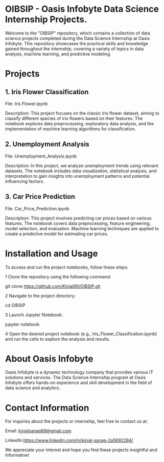 # OIBSIP - Oasis Infobyte Data Science Internship Projects.
Welcome to the "OIBSIP" repository, which contains a collection of data science projects completed during the Data Science Internship at Oasis Infobyte. This repository showcases the practical skills and knowledge gained throughout the internship, covering a variety of topics in data analysis, machine learning, and predictive modeling.
# Projects
## 1. Iris Flower Classification
File: Iris Flower.ipynb

Description: This project focuses on the classic Iris flower dataset, aiming to classify different species of iris flowers based on their features. The notebook explores data preprocessing, exploratory data analysis, and the implementation of machine learning algorithms for classification.
## 2. Unemployment Analysis
File: Unemployment_Analysis.ipynb

Description: In this project, we analyze unemployment trends using relevant datasets. The notebook includes data visualization, statistical analysis, and interpretation to gain insights into unemployment patterns and potential influencing factors.
## 3. Car Price Prediction
File: Car_Price_Prediction.ipynb

Description: This project involves predicting car prices based on various features. The notebook covers data preprocessing, feature engineering, model selection, and evaluation. Machine learning techniques are applied to create a predictive model for estimating car prices.
# Installation and Usage
To access and run the project notebooks, follow these steps:

1 Clone the repository using the following command:

git clone https://github.com/Kinjallllll/OIBSIP.git

2 Navigate to the project directory:

cd OIBSIP

3 Launch Jupyter Notebook:

jupyter notebook

4 Open the desired project notebook (e.g., Iris_Flower_Classification.ipynb) and run the cells to explore the analysis and results.

# About Oasis Infobyte
Oasis Infobyte is a dynamic technology company that provides various IT solutions and services. The Data Science Internship program at Oasis Infobyte offers hands-on experience and skill development in the field of data science and analytics.

# Contact Information
For inquiries about the projects or internship, feel free to contact us at:

Email: kinjalsanap69@gmail.com

LinkedIn:https://www.linkedin.com/in/kinjal-sanap-2a5692284/

We appreciate your interest and hope you find these projects insightful and informative!


